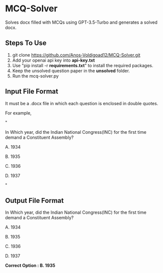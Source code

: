 # MCQ-Solver
Solves docx filled with MCQs using GPT-3.5-Turbo and generates a solved docx.
## Steps To Use
1. git clone https://github.com/Anos-Voldigoad12/MCQ-Solver.git
2. Add your openai api key into **api-key.txt**
3. Use "pip install -r **requirements.txt**" to install the required packages.
4. Keep the unsolved question paper in the **unsolved** folder.
5. Run the mcq-solver.py

## Input File Format
It must be a .docx file in which each question is enclosed in double quotes.

For example,

"

In Which year, did the Indian National Congress(INC) for the first time demand a Constituent Assembly?

A. 1934

B. 1935

C. 1936

D. 1937

"
## Output File Format
In Which year, did the Indian National Congress(INC) for the first time demand a Constituent Assembly?

A. 1934

B. 1935

C. 1936

D. 1937


**Correct Option : B. 1935**
